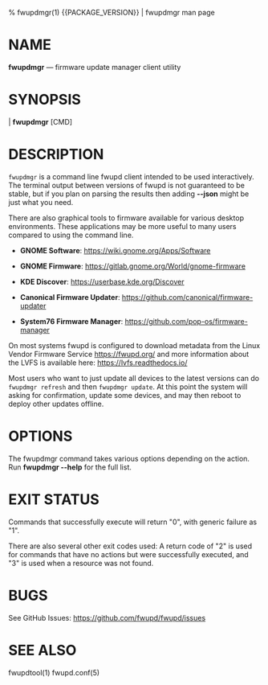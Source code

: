 % fwupdmgr(1) {{PACKAGE_VERSION}} | fwupdmgr man page

NAME
====

**fwupdmgr** — firmware update manager client utility

SYNOPSIS
========

| **fwupdmgr** [CMD]

DESCRIPTION
===========

`fwupdmgr` is a command line fwupd client intended to be used interactively.
The terminal output between versions of fwupd is not guaranteed to be stable, but if you plan on
parsing the results then adding **\-\-json** might be just what you need.

There are also graphical tools to firmware available for various desktop environments.
These applications may be more useful to many users compared to using the command line.

* **GNOME Software**: <https://wiki.gnome.org/Apps/Software>

* **GNOME Firmware**: <https://gitlab.gnome.org/World/gnome-firmware>

* **KDE Discover**: <https://userbase.kde.org/Discover>

* **Canonical Firmware Updater**: <https://github.com/canonical/firmware-updater>

* **System76 Firmware Manager**: <https://github.com/pop-os/firmware-manager>

On most systems fwupd is configured to download metadata from the Linux Vendor Firmware Service
<https://fwupd.org/> and more information about the LVFS is available here: <https://lvfs.readthedocs.io/>

Most users who want to just update all devices to the latest versions can do `fwupdmgr refresh` and then `fwupdmgr update`.
At this point the system will asking for confirmation, update some devices, and may then reboot to deploy other updates offline.

OPTIONS
=======

The fwupdmgr command takes various options depending on the action.
Run **fwupdmgr \-\-help** for the full list.

EXIT STATUS
===========

Commands that successfully execute will return "0", with generic failure as "1".

There are also several other exit codes used:
A return code of "2" is used for commands that have no actions but were successfully executed,
and "3" is used when a resource was not found.

BUGS
====

See GitHub Issues: <https://github.com/fwupd/fwupd/issues>

SEE ALSO
========

fwupdtool(1)
fwupd.conf(5)
